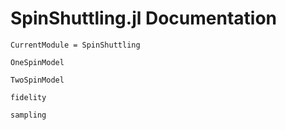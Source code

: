 # SpinShuttling.jl Documentation

```@meta
CurrentModule = SpinShuttling
```


```@docs
OneSpinModel
```

```@docs
TwoSpinModel
```

```@docs
fidelity
```

```@docs
sampling
```
